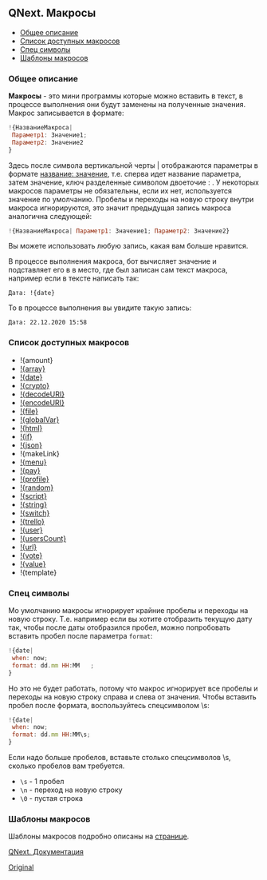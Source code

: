 ## QNext. Макросы
* [Общее описание](#общее-описание)
* [Список доступных макросов](#список-доступных-макросов)
* [Спец символы](#спец-символы)
* [Шаблоны макросов](#шаблоны-макросов)
### Общее описание

**Макросы** - это мини программы которые можно вставить в текст, в процессе выполнения они будут заменены на полученные значения. Макрос записывается в формате:
```js 
!{НазваниеМакроса|
 Параметр1: Значение1;
 Параметр2: Значение2
}
```

Здесь после символа вертикальной черты | отображаются параметры в формате <u>название: значение</u>, т.е. сперва идет название параметра, затем значение, ключ разделенные символом двоеточие : . У некоторых макросов параметры не обязательны, если их нет, используется значение по умолчанию. Пробелы и переходы на новую строку внутри макроса игнорируются, это значит предыдущая запись макроса аналогична следующей:
```js 
!{НазваниеМакроса| Параметр1: Значение1; Параметр2: Значение2}
```

Вы можете использовать любую запись, какая вам больше нравится.

В процессе выполнения макроса, бот вычисляет значение и подставляет его в в место, где был записан сам текст макроса, например если в тексте написать так:

`Дата: !{date}`

То в процессе выполнения вы увидите такую запись:

`Дата: 22.12.2020 15:58`


### Список доступных макросов
* !{amount}
* [!{array}](/docs-test/_export/macros/array)
* [!{date}](/docs-test/_export/macros/date)
* [!{crypto}](/docs-test/_export/macros/crypto)
* [!{decodeURI}](/docs-test/_export/macros/encodeuri)
* [!{encodeURI}](/docs-test/_export/macros/encodeuri)
* [!{file}](/docs-test/_export/macros/file)
* [!{globalVar}](/docs-test/_export/macros/globalvar)
* [!{html}](/docs-test/_export/macros/html)
* [!{if}](/docs-test/_export/macros/if)
* [!{json}](/docs-test/_export/macros/json)
* !{makeLink}
* [!{menu}](/docs-test/_export/macros/menu)
* [!{pay}](/docs-test/_export/macros/pay)
* [!{profile}](/docs-test/_export/macros/profile)
* [!{random}](/docs-test/_export/macros/random)
* [!{script}](/docs-test/_export/script)
* [!{string}](/docs-test/_export/macros/string)
* [!{switch}](/docs-test/_export/macros/switch)
* [!{trello}](/docs-test/_export/macros/trello)
* [!{user}](/docs-test/_export/macros/user)
* [!{usersCount}](/docs-test/_export/macros/usercount)
* [!{url}](/docs-test/_export/macros/url)
* [!{vote}](/docs-test/_export/macros/vote)
* [!{value}](/docs-test/_export/macros/value)
* !{template}


### Спец символы

Мо умолчанию макросы игнорирует крайние пробелы и переходы на новую строку. Т.е. например если вы хотите отобразить текущую дату так, чтобы после даты отобразился пробел, можно попробовать вставить пробел после параметра `format`:
```js 
!{date|
 when: now;
 format: dd.mm HH:MM   ;
}
```

Но это не будет работать, потому что макрос игнорирует все пробелы и переходы на новую строку справа и слева от значения. Чтобы вставить пробел после формата, воспользуйтесь спецсимволом \s:
```js 
!{date|
 when: now;
 format: dd.mm HH:MM\s;
}
```

Если надо больше пробелов, вставьте столько спецсимволов \s, сколько пробелов вам требуется.
* `\s` - 1 пробел
* `\n` - переход на новую строку
* `\0` - пустая строка


### Шаблоны макросов

Шаблоны макросов подробно описаны на [странице](/docs-test/_export/macros/template).



[QNext. Документация](/docs-test/_export)


  
[Original](https://telegra.ph/QNext-Macroses-12-22)